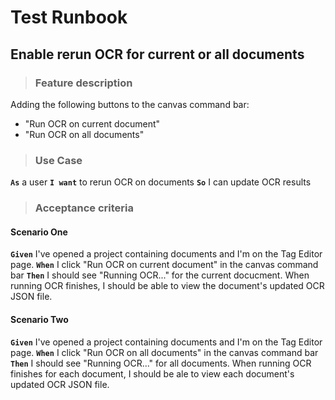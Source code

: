 # Test Runbook

## **Enable rerun OCR for current or all documents**

> ### Feature description ###
Adding the following buttons to the canvas command bar:
- "Run OCR on current document"
- "Run OCR on all documents"
> ### Use Case ###
**`As`** a user
**`I want`** to rerun OCR on documents
**`So`** I can update OCR results

> ### Acceptance criteria ###
#### Scenario One ####
**`Given`** I've opened a project containing documents and I'm on the Tag Editor page.
**`When`** I click "Run OCR on current document" in the canvas command bar
**`Then`** I should see "Running OCR..." for the current docucment. When running OCR finishes, I should be able to view the document's updated OCR JSON file.

#### **Scenario Two** ####
**`Given`** I've opened a project containing documents and I'm on the Tag Editor page.
**`When`** I click "Run OCR on all documents" in the canvas command bar
**`Then`** I should see "Running OCR..." for all documents. When running OCR finishes for each document, I should be ale to view each document's updated OCR JSON file.
